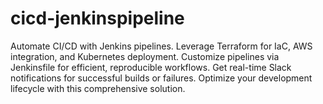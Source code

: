 # cicd-jenkinspipeline
Automate CI/CD with Jenkins pipelines. Leverage Terraform for IaC, AWS integration, and Kubernetes deployment. Customize pipelines via Jenkinsfile for efficient, reproducible workflows. Get real-time Slack notifications for successful builds or failures. Optimize your development lifecycle with this comprehensive solution.
